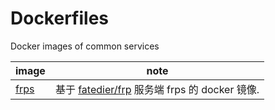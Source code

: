 # Dockerfiles

Docker images of common services

| image                                                       | note                                                                             |
| ---------------------------------------------------------- | -------------------------------------------------------------------------------- |
| [frps](https://github.com/Neuz/Dockerfiles/tree/main/frps) | 基于 [fatedier/frp](https://github.com/fatedier/frp) 服务端 frps 的 docker 镜像. |